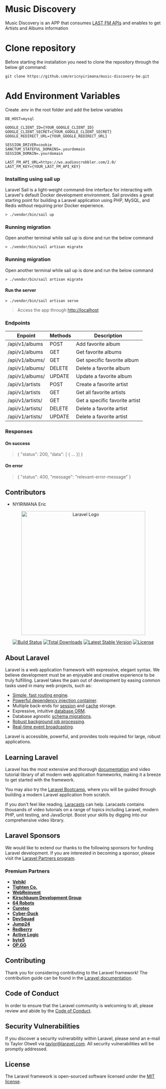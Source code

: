 # Music Discovery

Music Discovery is an APP that consumes <a href="https://www.last.fm/api">LAST FM APIs</a> and enables to get Artists and Albums information

# Clone repository

Before starting the installation you need to clone the repository through the below git command:

    git clone https://github.com/ericnyirimana/music-discovery-be.git

# Add Environment Variables

Create .env in the root folder and add the below variables

    DB_HOST=mysql
    
    GOOGLE_CLIENT_ID={YOUR_GOOGLE_CLIENT_ID}
    GOOGLE_CLIENT_SECRET={YOUR_GOOGLE_CLIENT_SECRET}
    GOOGLE_REDIRECT_URL={YOUR_GOOGLE_REDIRECT_URL}
    
    SESSION_DRIVER=cookie
    SANCTUM_STATEFUL_DOMAINS=.yourdomain
    SESSION_DOMAIN=.yourdomain
    
    LAST_FM_API_URL=https://ws.audioscrobbler.com/2.0/
    LAST_FM_KEY={YOUR_LAST_FM_API_KEY}

### Installing using sail up

Laravel Sail is a light-weight command-line interface for interacting with Laravel's default Docker development environment. Sail provides a great starting point for building a Laravel application using PHP, MySQL, and Redis without requiring prior Docker experience.

```
> ./vendor/bin/sail up
```

### Running migration

Open another terminal while sail up is done and run the below command

```
> ./vendor/bin/sail artisan migrate
```

### Running migration

Open another terminal while sail up is done and run the below command

```
> ./vendor/bin/sail artisan migrate
```

#### Run the server

```
> ./vendor/bin/sail artisan serve
```

>Access the app through <a href="http://localhost">http://localhost</a>



### Endpoints

| Enpoint | Methods  | Description  |
| ------- | --- | --- |
| /api/v1/albums | POST | Add favorite album |
| /api/v1/albums | GET | Get favorite albums |
| /api/v1/albums/<id> | GET | Get specific favorite album |
| /api/v1/albums/<id> | DELETE | Delete a favorite album |
| /api/v1/albums/<id> | UPDATE | Update a favorite album |
| /api/v1/artists | POST | Create a favorite artist |
| /api/v1/artists | GET | Get all favorite artists |
| /api/v1/artists/<id> | GET | Get a specific favorite artist |
| /api/v1/artists/<id> | DELETE | Delete a favorite artist |
| /api/v1/artists/<id> | UPDATE | Delete a favorite artist |

### Responses

#### On success

>{ "status": 200, "data": [ { ... }] }
​
#### On error

>{ "status": 400, "message": "relevant-error-message" }


## Contributors

- NYIRIMANA Eric

<p align="center"><a href="https://laravel.com" target="_blank"><img src="https://raw.githubusercontent.com/laravel/art/master/logo-lockup/5%20SVG/2%20CMYK/1%20Full%20Color/laravel-logolockup-cmyk-red.svg" width="400" alt="Laravel Logo"></a></p>

<p align="center">
<a href="https://github.com/laravel/framework/actions"><img src="https://github.com/laravel/framework/workflows/tests/badge.svg" alt="Build Status"></a>
<a href="https://packagist.org/packages/laravel/framework"><img src="https://img.shields.io/packagist/dt/laravel/framework" alt="Total Downloads"></a>
<a href="https://packagist.org/packages/laravel/framework"><img src="https://img.shields.io/packagist/v/laravel/framework" alt="Latest Stable Version"></a>
<a href="https://packagist.org/packages/laravel/framework"><img src="https://img.shields.io/packagist/l/laravel/framework" alt="License"></a>
</p>

## About Laravel

Laravel is a web application framework with expressive, elegant syntax. We believe development must be an enjoyable and creative experience to be truly fulfilling. Laravel takes the pain out of development by easing common tasks used in many web projects, such as:

- [Simple, fast routing engine](https://laravel.com/docs/routing).
- [Powerful dependency injection container](https://laravel.com/docs/container).
- Multiple back-ends for [session](https://laravel.com/docs/session) and [cache](https://laravel.com/docs/cache) storage.
- Expressive, intuitive [database ORM](https://laravel.com/docs/eloquent).
- Database agnostic [schema migrations](https://laravel.com/docs/migrations).
- [Robust background job processing](https://laravel.com/docs/queues).
- [Real-time event broadcasting](https://laravel.com/docs/broadcasting).

Laravel is accessible, powerful, and provides tools required for large, robust applications.

## Learning Laravel

Laravel has the most extensive and thorough [documentation](https://laravel.com/docs) and video tutorial library of all modern web application frameworks, making it a breeze to get started with the framework.

You may also try the [Laravel Bootcamp](https://bootcamp.laravel.com), where you will be guided through building a modern Laravel application from scratch.

If you don't feel like reading, [Laracasts](https://laracasts.com) can help. Laracasts contains thousands of video tutorials on a range of topics including Laravel, modern PHP, unit testing, and JavaScript. Boost your skills by digging into our comprehensive video library.

## Laravel Sponsors

We would like to extend our thanks to the following sponsors for funding Laravel development. If you are interested in becoming a sponsor, please visit the [Laravel Partners program](https://partners.laravel.com).

### Premium Partners

- **[Vehikl](https://vehikl.com/)**
- **[Tighten Co.](https://tighten.co)**
- **[WebReinvent](https://webreinvent.com/)**
- **[Kirschbaum Development Group](https://kirschbaumdevelopment.com)**
- **[64 Robots](https://64robots.com)**
- **[Curotec](https://www.curotec.com/services/technologies/laravel/)**
- **[Cyber-Duck](https://cyber-duck.co.uk)**
- **[DevSquad](https://devsquad.com/hire-laravel-developers)**
- **[Jump24](https://jump24.co.uk)**
- **[Redberry](https://redberry.international/laravel/)**
- **[Active Logic](https://activelogic.com)**
- **[byte5](https://byte5.de)**
- **[OP.GG](https://op.gg)**

## Contributing

Thank you for considering contributing to the Laravel framework! The contribution guide can be found in the [Laravel documentation](https://laravel.com/docs/contributions).

## Code of Conduct

In order to ensure that the Laravel community is welcoming to all, please review and abide by the [Code of Conduct](https://laravel.com/docs/contributions#code-of-conduct).

## Security Vulnerabilities

If you discover a security vulnerability within Laravel, please send an e-mail to Taylor Otwell via [taylor@laravel.com](mailto:taylor@laravel.com). All security vulnerabilities will be promptly addressed.

## License

The Laravel framework is open-sourced software licensed under the [MIT license](https://opensource.org/licenses/MIT).
